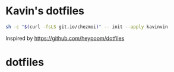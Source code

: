 # Kavin's dotfiles

```bash
sh -c "$(curl -fsLS git.io/chezmoi)" -- init --apply kavinvin
```

Inspired by https://github.com/heypoom/dotfiles
# dotfiles
